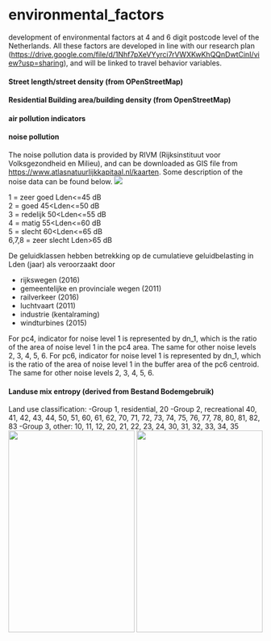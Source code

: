 # environmental_factors
development of environmental factors at 4 and 6 digit postcode level of the Netherlands. All these factors are developed in line with our research plan (https://drive.google.com/file/d/1Nhf7pXeVYyrci7rVWXKwKhQQnDwtCinI/view?usp=sharing), and will be linked to travel behavior variables. 



#### Street length/street density (from OPenStreetMap)
#### Residential Building area/building density (from OpenStreetMap) 


#### air pollution indicators

#### noise pollution
The noise pollution data is provided by RIVM (Rijksinstituut voor Volksgezondheid en Milieu), and can be downloaded as GIS file from https://www.atlasnatuurlijkkapitaal.nl/kaarten. Some description of the noise data can be found below. ![](https://github.com/vitality-data-center/environmental_factors/blob/master/images/noise_map.png)

1 = zeer goed 		Lden<=45 dB <br>
2 = goed 			45<Lden<=50 dB <br>
3 = redelijk 		50<Lden<=55 dB <br>
4 = matig 			55<Lden<=60 dB <br>
5 = slecht 			60<Lden<=65 dB <br>
6,7,8 = zeer slecht 		Lden>65 dB <br>

De geluidklassen hebben betrekking op de cumulatieve geluidbelasting in Lden (jaar) als veroorzaakt door
- rijkswegen (2016)
- gemeentelijke en provinciale wegen (2011)
- railverkeer (2016)
- luchtvaart (2011)
- industrie (kentalraming)
- windturbines (2015)

For pc4, indicator for noise level 1 is represented by dn_1, which is the ratio of the area of noise level 1 in the pc4 area. The same for other noise levels 2, 3, 4, 5, 6. 
For pc6, indicator for noise level 1 is represented by dn_1, which is the ratio of the area of noise level 1 in the buffer area of the pc6 centroid. The same for other noise levels 2, 3, 4, 5, 6. 


#### Landuse mix entropy (derived from Bestand Bodemgebruik)
Land use classification:
-Group 1, residential, 20
-Group 2, recreational 40, 41, 42, 43, 44, 50, 51, 60, 61, 62, 70, 71, 72, 73, 74, 75, 76, 77, 78, 80, 81, 82, 83
-Group 3, other: 10, 11, 12, 20, 21, 22, 23, 24, 30, 31, 32, 33, 34, 35
<img width="250" height="400" src="https://github.com/vitality-data-center/environmental_factors/blob/master/images/landuse1.png" />
<img width="250" height="400" src="https://github.com/vitality-data-center/environmental_factors/blob/master/images/landuse2.png" />





